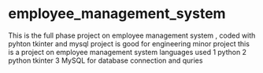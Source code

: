 # employee_management_system
This is the full phase project on employee management system , coded with pyhton tkinter and mysql
project is good for engineering minor project
this is a project on employee management system
languages used 
1 python
2 python tkinter
3 MySQL for database connection and quries
